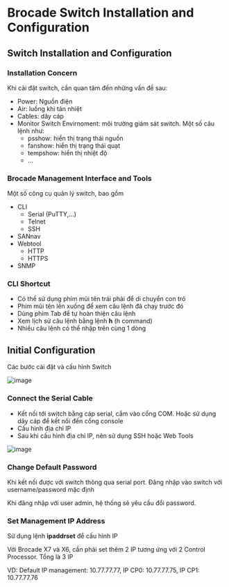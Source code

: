 # Brocade Switch Installation and Configuration

## Switch Installation and Configuration

### Installation Concern

Khi cài đặt switch, cần quan tâm đến những vấn đề sau:
- Power: Nguồn điện
- Air: luồng khi tản nhiệt
- Cables: dây cáp
- Monitor Switch Envirnoment: môi trường giám sát switch. Một số câu lệnh như: 
  - psshow: hiển thị trạng thái nguồn
  - fanshow: hiển thị trạng thái quạt
  - tempshow: hiển thị nhiệt độ
  - ...


### Brocade Management Interface and Tools

Một số công cụ quản lý switch, bao gồm

- CLI
  - Serial (PuTTY,...)
  - Telnet
  - SSH
- SANnav
- Webtool
  - HTTP
  - HTTPS
- SNMP

### CLI Shortcut

- Có thể sử dụng phím mũi tên trái phải để di chuyển con trỏ
- Phím mũi tên lên xuống để xem câu lệnh đã chạy trước đó
- Dùng phím Tab để tự hoàn thiện câu lệnh
- Xem lịch sử câu lệnh bằng lệnh **h** (h command)
- Nhiều câu lệnh có thể nhập trên cùng 1 dòng

## Initial Configuration

Các bước cài đặt và cấu hình Switch

![image](https://user-images.githubusercontent.com/32956424/131083080-0f42314f-848c-4e04-942f-69bbfe634b6c.png)

### Connect the Serial Cable

- Kết nối tới switch bằng cáp serial, cắm vào cổng COM. Hoặc sử dụng dây cáp để kết nối đến cổng console 
- Cấu hình địa chỉ IP
- Sau khi cấu hình địa chỉ IP, nên sử dụng SSH hoặc Web Tools

![image](https://user-images.githubusercontent.com/32956424/131083174-31984bf8-16b4-433f-8b57-342991c84426.png)

### Change Default Password

Khi kết nối được với switch thông qua serial port. Đăng nhập vào switch với username/password mặc định

Khi đăng nhập với user admin, hệ thống sẽ yêu cầu đổi password.

### Set Management IP Address

Sử dụng lệnh **ipaddrset** để cấu hình IP 


Với Brocade X7 và X6, cần phải set thêm 2 IP tương ứng với 2 Control Processor. Tổng là 3 IP 

VD: Default IP management: 10.77.77.77, IP CP0: 10.77.77.75, IP CP1: 10.77.77.76



































